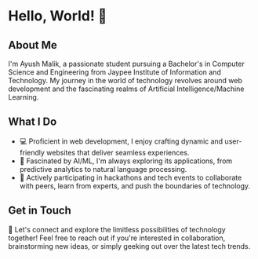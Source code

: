 # Hello, World! 👋

## About Me

I'm Ayush Malik, a passionate student pursuing a Bachelor's in Computer Science and Engineering from Jaypee Institute of Information and Technology. My journey in the world of technology revolves around web development and the fascinating realms of Artificial Intelligence/Machine Learning.

## What I Do

- 💻 Proficient in web development, I enjoy crafting dynamic and user-friendly websites that deliver seamless experiences.
- 🤖 Fascinated by AI/ML, I'm always exploring its applications, from predictive analytics to natural language processing.
- 🚀 Actively participating in hackathons and tech events to collaborate with peers, learn from experts, and push the boundaries of technology.

## Get in Touch

🌟 Let's connect and explore the limitless possibilities of technology together! Feel free to reach out if you're interested in collaboration, brainstorming new ideas, or simply geeking out over the latest tech trends.

